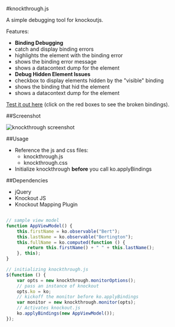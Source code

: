 #knockthrough.js

A simple debugging tool for knockoutjs.  

Features:

- **Binding Debugging** 
 - catch and display binding errors
 - highlights the element with the binding error
 - shows the binding error message
 - shows a datacontext dump for the element
- **Debug Hidden Element Issues** 
 - checkbox to display elements hidden by the "visible" binding
 - shows the binding that hid the element
 - shows a datacontext dump for the element


[Test it out here](http://htmlpreview.github.io/?https://github.com/JonKragh/knockthrough/blob/master/default.htm)
 (click on the red boxes to see the broken bindings). 

##Screenshot

![knockthrough screenshot](https://raw.github.com/JonKragh/knockthrough/master/screenshot.png)

##Usage

- Reference the js and css files:
  - knockthrough.js
  - knockthrough.css
 - Initialize knockthrough **before** you call ko.applyBindings

##Dependencies
- jQuery
- Knockout JS
- Knockout Mapping Plugin

```javascript

// sample view model
function AppViewModel() {
    this.firstName = ko.observable("Bert");
    this.lastName = ko.observable("Bertington");
    this.fullName = ko.computed(function () {
        return this.firstName() + " " + this.lastName();
    }, this);
}

// initializing knockthrough.js
$(function () {
    var opts = new knockthrough.monitorOptions();
    // pass an instance of knockout
    opts.ko = ko;
    // kickoff the monitor before ko.applyBindings
    var monitor = new knockthrough.monitor(opts);
    // Activates knockout.js
    ko.applyBindings(new AppViewModel());
});
```